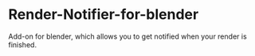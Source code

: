 # Render-Notifier-for-blender
Add-on for blender, which allows you to get notified when your render is finished.
